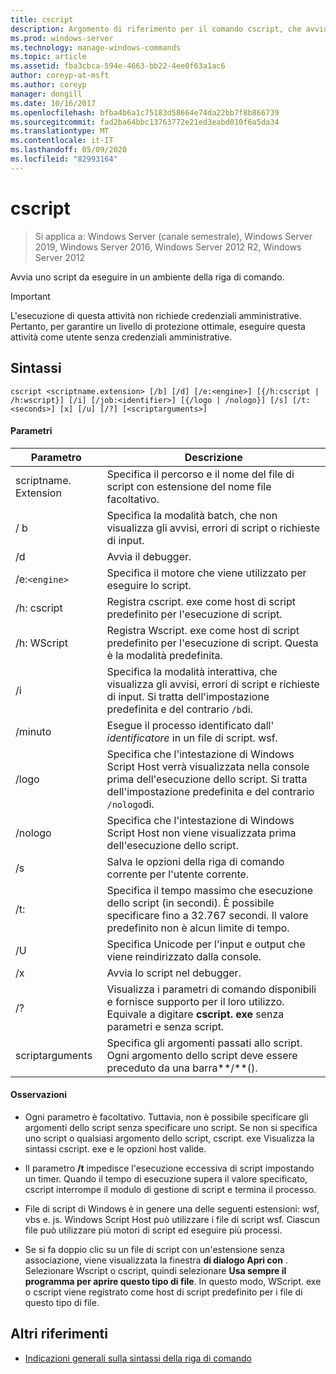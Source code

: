 ```yaml
---
title: cscript
description: Argomento di riferimento per il comando cscript, che avvia uno script in modo che venga eseguito in un ambiente della riga di comando.
ms.prod: windows-server
ms.technology: manage-windows-commands
ms.topic: article
ms.assetid: fba3cbca-594e-4663-bb22-4ee0f63a1ac6
author: coreyp-at-msft
ms.author: coreyp
manager: dongill
ms.date: 10/16/2017
ms.openlocfilehash: bfba4b6a1c75183d58664e74da22bb7f8b866739
ms.sourcegitcommit: fad2ba64bbc13763772e21ed3eabd010f6a5da34
ms.translationtype: MT
ms.contentlocale: it-IT
ms.lasthandoff: 05/09/2020
ms.locfileid: "82993164"
---
```

# <a name="cscript"></a>cscript

> Si applica a: Windows Server (canale semestrale), Windows Server 2019, Windows Server 2016, Windows Server 2012 R2, Windows Server 2012

Avvia uno script da eseguire in un ambiente della riga di comando.

>[!IMPORTANT]
> L'esecuzione di questa attività non richiede credenziali amministrative. Pertanto, per garantire un livello di protezione ottimale, eseguire questa attività come utente senza credenziali amministrative.

## <a name="syntax"></a>Sintassi

```
cscript <scriptname.extension> [/b] [/d] [/e:<engine>] [{/h:cscript | /h:wscript}] [/i] [/job:<identifier>] [{/logo | /nologo}] [/s] [/t:<seconds>] [x] [/u] [/?] [<scriptarguments>]
```

#### <a name="parameters"></a>Parametri

| Parametro | Descrizione |
| --------- | ----------- |
| scriptname. Extension | Specifica il percorso e il nome del file di script con estensione del nome file facoltativo. |
| / b | Specifica la modalità batch, che non visualizza gli avvisi, errori di script o richieste di input. |
| /d | Avvia il debugger. |
| /e:`<engine>` | Specifica il motore che viene utilizzato per eseguire lo script. |
| /h: cscript | Registra cscript. exe come host di script predefinito per l'esecuzione di script. |
| /h: WScript | Registra Wscript. exe come host di script predefinito per l'esecuzione di script. Questa è la modalità predefinita. |
| /i | Specifica la modalità interattiva, che visualizza gli avvisi, errori di script e richieste di input. Si tratta dell'impostazione predefinita e del contrario `/b`di. |
| /minuto<identifier> | Esegue il processo identificato dall' *identificatore* in un file di script. wsf. |
| /logo | Specifica che l'intestazione di Windows Script Host verrà visualizzata nella console prima dell'esecuzione dello script. Si tratta dell'impostazione predefinita e del contrario `/nologo`di. |
| /nologo | Specifica che l'intestazione di Windows Script Host non viene visualizzata prima dell'esecuzione dello script. |
| /s | Salva le opzioni della riga di comando corrente per l'utente corrente. |
| /t:<seconds> | Specifica il tempo massimo che esecuzione dello script (in secondi). È possibile specificare fino a 32.767 secondi. Il valore predefinito non è alcun limite di tempo. |
| /U | Specifica Unicode per l'input e output che viene reindirizzato dalla console. |
| /x | Avvia lo script nel debugger. |
| /? | Visualizza i parametri di comando disponibili e fornisce supporto per il loro utilizzo. Equivale a digitare **cscript. exe** senza parametri e senza script. |
| scriptarguments | Specifica gli argomenti passati allo script. Ogni argomento dello script deve essere preceduto da una barra**/**(). |

#### <a name="remarks"></a>Osservazioni

- Ogni parametro è facoltativo. Tuttavia, non è possibile specificare gli argomenti dello script senza specificare uno script. Se non si specifica uno script o qualsiasi argomento dello script, cscript. exe Visualizza la sintassi cscript. exe e le opzioni host valide.

- Il parametro **/t** impedisce l'esecuzione eccessiva di script impostando un timer. Quando il tempo di esecuzione supera il valore specificato, cscript interrompe il modulo di gestione di script e termina il processo.

- File di script di Windows è in genere una delle seguenti estensioni: wsf, vbs e. js. Windows Script Host può utilizzare i file di script wsf. Ciascun file può utilizzare più motori di script ed eseguire più processi.

- Se si fa doppio clic su un file di script con un'estensione senza associazione, viene visualizzata la finestra **di dialogo Apri con** . Selezionare Wscript o cscript, quindi selezionare **Usa sempre il programma per aprire questo tipo di file**. In questo modo, WScript. exe o cscript viene registrato come host di script predefinito per i file di questo tipo di file.

## <a name="additional-references"></a>Altri riferimenti

- [Indicazioni generali sulla sintassi della riga di comando](command-line-syntax-key.md)
